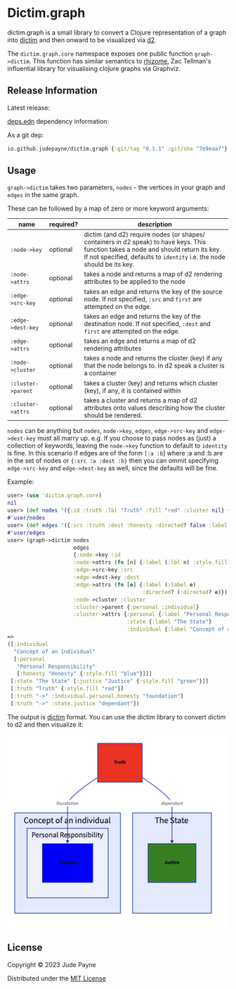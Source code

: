 # Dictim.graph

dictim.graph is a small library to convert a Clojure representation of a graph into [dictim](https://github.com/judepayne/dictim) and then onward to be visualized via [d2](https://github.com/terrastruct/d2).

The `dictim.graph.core` namespace exposes one public function `graph->dictim`. This function has similar semantics to [rhizome](https://github.com/ztellman/rhizome), Zac Tellman's influential library for visualising clojure graphs via Graphviz.


## Release Information

Latest release:

[deps.edn](https://clojure.org/reference/deps_and_cli) dependency information:

As a git dep:

```clojure
io.github.judepayne/dictim.graph {:git/tag "0.1.1" :git/sha "7e9eaa7"}
``` 

## Usage

`graph->dictim` takes two parameters, `nodes` - the vertices in your graph and `edges` in the same graph.

These can be followed by a map of zero or more keyword arguments:

| name |required? |description |
|------|----------|-------------|
| `:node->key` | optional |dictim (and d2) require nodes (or shapes/ containers in d2 speak) to have keys. This function takes a node and should return its key. If not specified, defaults to `identity` i.e. the node should be its key. |
| `:node->attrs` | optional | takes a node and returns a map of d2 rendering attributes to be applied to the node |
| `:edge->src-key` | optional | takes an edge and returns the key of the source node. If not specified, `:src` and `first` are attempted on the edge. |
| `:edge->dest-key` | optional | takes an edge and returns the key of the destination node. If not specified, `:dest` and `first` are attempted on the edge. |
| `:edge->attrs` | optional |takes an edge and returns a map of d2 rendering attributes |
| `:node->cluster` | optional |takes a node and returns the cluster (key) if any that the node belongs to. In d2 speak a cluster is a container |
| `:cluster->parent` | optional |takes a cluster (key) and returns which cluster (key), if any, it is contained within |
| `:cluster->attrs` | optional | takes a cluster and returns a map of d2 attributes onto values describing how the cluster should be rendered. |

`nodes` can be anything but `nodes`, `node->key`, `edges`, `edge->src-key` and `edge->dest-key` must all marry up. e.g. If you choose to pass nodes as (just) a collection of keywords, leaving the `node->key` function to default to `identity` is fine. In this scenario if edges are of the form `[:a :b`] where :a and :b are in the set of nodes or `{:src :a :dest :b}` then you can ommit specifying `edge->src-key` and `edge->dest-key` as well, since the defaults will be fine.

Example:

````Clojure
user> (use 'dictim.graph.core)
nil
user> (def nodes '({:id :truth :lbl "Truth" :fill "red" :cluster nil} {:id :honesty :lbl "Honesty" :fill "blue" :cluster :personal} {:id :justice :lbl "Justice" :fill "green" :cluster :state}))
#'user/nodes
user> (def edges '({:src :truth :dest :honesty :directed? false :label "foundation"} {:src :truth :dest :justice :label "dependant" :stroke "green"}))
#'user/edges
user> (graph->dictim nodes
                     edges
                     {:node->key :id
                     :node->attrs (fn [n] {:label (:lbl n) :style.fill (:fill n)})
                     :edge->src-key :src
                     :edge->dest-key :dest
                     :edge->attrs (fn [e] {:label (:label e)
                                           :directed? (:directed? e)})
                     :node->cluster :cluster
                     :cluster->parent {:personal :individual}
                     :cluster->attrs {:personal {:label "Personal Responsibility"}
                                      :state {:label "The State"}
                                      :individual {:label "Concept of an individual"}}})
=>
([:individual
  "Concept of an individual"
  [:personal
   "Personal Responsibility"
   [:honesty "Honesty" {:style.fill "blue"}]]]
 [:state "The State" [:justice "Justice" {:style.fill "green"}]]
 [:truth "Truth" {:style.fill "red"}]
 [:truth "->" :individual.personal.honesty "foundation"]
 [:truth "->" :state.justice "dependant"])

````

The output is [dictim](https://github.com/judepayne/dictim) format. You can use the dictim library to convert dictim to d2 and then visualize it:

<img src="img/ex.png" width="500">

## License

Copyright © 2023 Jude Payne

Distributed under the [MIT License](http://opensource.org/licenses/MIT)

